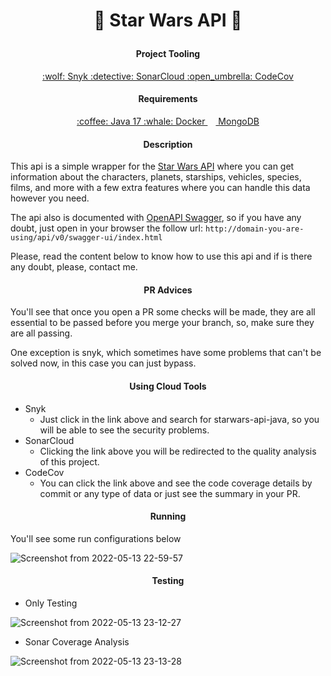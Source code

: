 # <p align="center"> :space_invader: Star Wars API :space_invader:</p>

#### <p align="center">  Project Tooling </p>
<div align="center"> 
    <a href="https://app.snyk.io/org/eddiescj/projects" target"_blank">:wolf: Snyk </a>
    <a href="https://sonarcloud.io/project/overview?id=EddieSCJ_starwars-api-java" target"_blank">:detective: SonarCloud </a>
    <a href="https://app.codecov.io/gh/EddieSCJ/starwars-api-java/" target"_blank">:open_umbrella: CodeCov </a>
</div>

#### <p align="center"> Requirements </p>
<div align="center"> 
    <a href="https://www.oracle.com/java/technologies/javase/jdk17-archive-downloads.html" target"_blank">:coffee: Java 17 </a>
    <a href="https://docs.docker.com/get-docker/" target="_blank"> :whale: Docker </a>
    <a href="https://docs.docker.com/get-docker/" target="_blank"> <img width="13" src="https://raw.githubusercontent.com/davzoku/emoji.ico/master/devicon/mongodb-original.ico"> MongoDB </a>
</div>

#### <p align="center">  Description </p>
This api is a simple wrapper for the [Star Wars API](https://swapi.dev/) where you can get information about the characters,
planets, starships, vehicles, species, films, and more with a few extra features where you can handle this data however you 
need.

The api also is documented with [OpenAPI Swagger](https://swagger.io/specification/), so if you have any doubt, just open in your browser the follow url: `http://domain-you-are-using/api/v0/swagger-ui/index.html`

Please, read the content below to know how to use this api and if is there any doubt, please, contact me.

#### <p align="center"> PR Advices </p>

You'll see that once you open a PR some checks will be made, they are all essential to be passed before you merge your branch, so, make sure they are all passing.

One exception is snyk, which sometimes have some problems that can't be solved now, in this case you can just bypass.

#### <p align="center">  Using Cloud Tools </p>

* Snyk
    * Just click in the link above and search for starwars-api-java, so you will be able to see the security problems.
* SonarCloud
    * Clicking the link above you will be redirected to the quality analysis of this project.
* CodeCov
    * You can click the link above and see the code coverage details by commit or any type of data or just see the summary in your PR.


#### <p align="center"> Running </p>
You'll see some run configurations below

![Screenshot from 2022-05-13 22-59-57](https://user-images.githubusercontent.com/47372251/168406781-09afe345-eb57-4f42-8516-8ce0d7a58439.png)


#### <p align="center">  Testing </p>

* Only Testing

![Screenshot from 2022-05-13 23-12-27](https://user-images.githubusercontent.com/47372251/168407052-cfc39577-0234-4c80-9f16-0b3310437593.png)

* Sonar Coverage Analysis

![Screenshot from 2022-05-13 23-13-28](https://user-images.githubusercontent.com/47372251/168407069-87d8b8d8-e751-4953-862a-12c09e24f73c.png)
